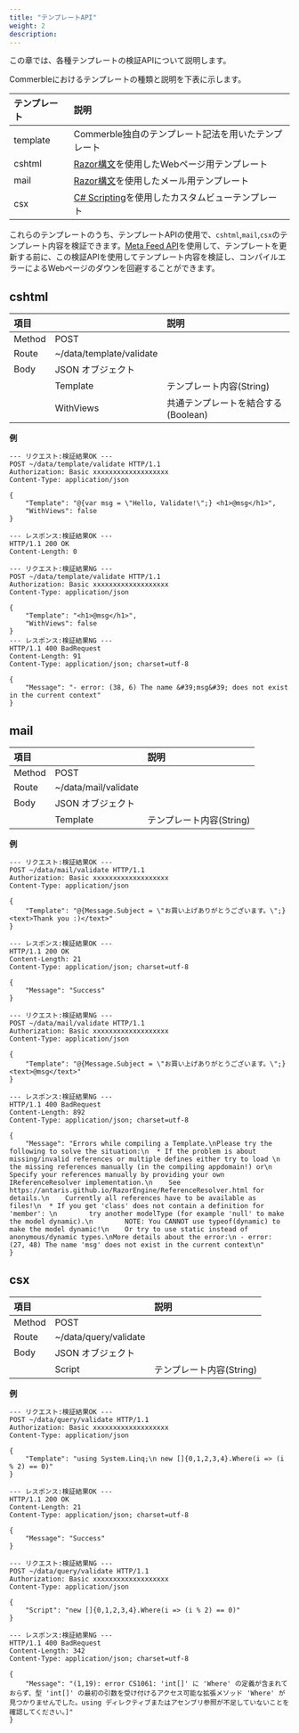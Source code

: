 ```yaml
---
title: "テンプレートAPI"
weight: 2
description: 
---
```


この章では、各種テンプレートの検証APIについて説明します。

Commerbleにおけるテンプレートの種類と説明を下表に示します。

| テンプレート |                        説明                         |
| :----------- | :-------------------------------------------------- |
| template     | Commerble独自のテンプレート記法を用いたテンプレート |
| cshtml       | [Razor構文]を使用したWebページ用テンプレート        |
| mail         | [Razor構文]を使用したメール用テンプレート           |
| csx          | [C# Scripting]を使用したカスタムビューテンプレート  |

これらのテンプレートのうち、テンプレートAPIの使用で、`cshtml`,`mail`,`csx`のテンプレート内容を検証できます。[Meta Feed API]を使用して、テンプレートを更新する前に、この検証APIを使用してテンプレート内容を検証し、コンパイルエラーによるWebページのダウンを回避することができます。

## cshtml

|  項目  |                          |                説明                 |
| :----- | :----------------------- | :---------------------------------- |
| Method | POST                     |                                     |
| Route  | ~/data/template/validate |                                     |
| Body   | JSON オブジェクト        |                                     |
|        | Template                 | テンプレート内容(String)            |
|        | WithViews                | 共通テンプレートを結合する(Boolean) |

**例**  
```
--- リクエスト:検証結果OK ---
POST ~/data/template/validate HTTP/1.1
Authorization: Basic xxxxxxxxxxxxxxxxxxx
Content-Type: application/json

{
    "Template": "@{var msg = \"Hello, Validate!\";} <h1>@msg</h1>",
    "WithViews": false
}

--- レスポンス:検証結果OK ---
HTTP/1.1 200 OK
Content-Length: 0
```
```
--- リクエスト:検証結果NG ---
POST ~/data/template/validate HTTP/1.1
Authorization: Basic xxxxxxxxxxxxxxxxxxx
Content-Type: application/json

{
    "Template": "<h1>@msg</h1>",
    "WithViews": false
}
--- レスポンス:検証結果NG ---
HTTP/1.1 400 BadRequest
Content-Length: 91
Content-Type: application/json; charset=utf-8

{
    "Message": "- error: (38, 6) The name &#39;msg&#39; does not exist in the current context"
}
```

## mail

|  項目  |                      |           説明           |
| :----- | :------------------- | :----------------------- |
| Method | POST                 |                          |
| Route  | ~/data/mail/validate |                          |
| Body   | JSON オブジェクト    |                          |
|        | Template             | テンプレート内容(String) |

**例**  
```
--- リクエスト:検証結果OK ---
POST ~/data/mail/validate HTTP/1.1
Authorization: Basic xxxxxxxxxxxxxxxxxxx
Content-Type: application/json

{
    "Template": "@{Message.Subject = \"お買い上げありがとうございます。\";} <text>Thank you :)</text>"
}

--- レスポンス:検証結果OK ---
HTTP/1.1 200 OK
Content-Length: 21
Content-Type: application/json; charset=utf-8

{
    "Message": "Success"
}
```
```
--- リクエスト:検証結果NG ---
POST ~/data/mail/validate HTTP/1.1
Authorization: Basic xxxxxxxxxxxxxxxxxxx
Content-Type: application/json

{
    "Template": "@{Message.Subject = \"お買い上げありがとうございます。\";} <text>@msg</text>"
}

--- レスポンス:検証結果NG ---
HTTP/1.1 400 BadRequest
Content-Length: 892
Content-Type: application/json; charset=utf-8

{
    "Message": "Errors while compiling a Template.\nPlease try the following to solve the situation:\n  * If the problem is about missing/invalid references or multiple defines either try to load \n    the missing references manually (in the compiling appdomain!) or\n    Specify your references manually by providing your own IReferenceResolver implementation.\n    See https://antaris.github.io/RazorEngine/ReferenceResolver.html for details.\n    Currently all references have to be available as files!\n  * If you get 'class' does not contain a definition for 'member': \n        try another modelType (for example 'null' to make the model dynamic).\n        NOTE: You CANNOT use typeof(dynamic) to make the model dynamic!\n    Or try to use static instead of anonymous/dynamic types.\nMore details about the error:\n - error: (27, 48) The name 'msg' does not exist in the current context\n"
}
```
## csx

|  項目  |                       |           説明           |
| :----- | :-------------------- | :----------------------- |
| Method | POST                  |                          |
| Route  | ~/data/query/validate |                          |
| Body   | JSON オブジェクト     |                          |
|        | Script                | テンプレート内容(String) |

**例**  
```
--- リクエスト:検証結果OK ---
POST ~/data/query/validate HTTP/1.1
Authorization: Basic xxxxxxxxxxxxxxxxxxx
Content-Type: application/json

{
    "Template": "using System.Linq;\n new []{0,1,2,3,4}.Where(i => (i % 2) == 0)"
}

--- レスポンス:検証結果OK ---
HTTP/1.1 200 OK
Content-Length: 21
Content-Type: application/json; charset=utf-8

{
    "Message": "Success"
}
```
```
--- リクエスト:検証結果NG ---
POST ~/data/query/validate HTTP/1.1
Authorization: Basic xxxxxxxxxxxxxxxxxxx
Content-Type: application/json

{
    "Script": "new []{0,1,2,3,4}.Where(i => (i % 2) == 0)"
}

--- レスポンス:検証結果NG ---
HTTP/1.1 400 BadRequest
Content-Length: 342
Content-Type: application/json; charset=utf-8

{
    "Message": "(1,19): error CS1061: 'int[]' に 'Where' の定義が含まれておらず、型 'int[]' の最初の引数を受け付けるアクセス可能な拡張メソッド 'Where' が見つかりませんでした。using ディレクティブまたはアセンブリ参照が不足していないことを確認してください。]"
}
```

[Razor構文]: https://docs.microsoft.com/aspnet/mvc/mvc3#the-razor-view-engine "Razor"
[C# Scripting]: https://docs.microsoft.com/archive/msdn-magazine/2016/january/essential-net-csharp-scripting "C# Scripting"
[Meta Feed API]: ../data/#meta-feed "Meta Feed"
